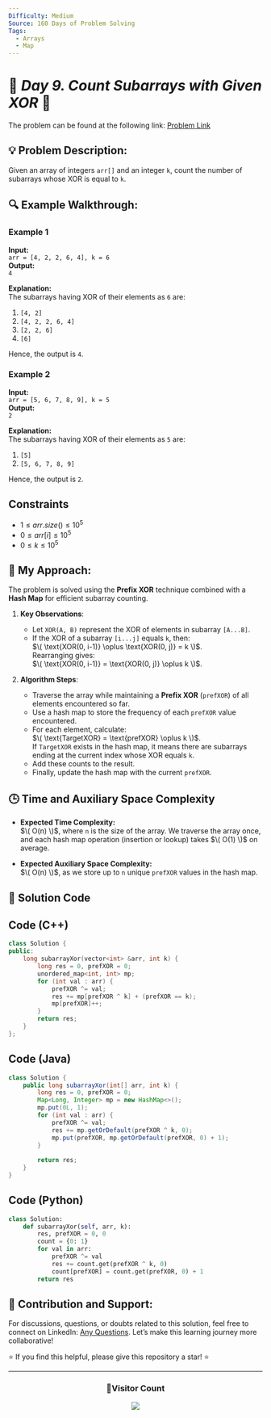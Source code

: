 ```yaml
---
Difficulty: Medium  
Source: 160 Days of Problem Solving  
Tags:
  - Arrays
  - Map
---
```


# 🚀 _Day 9. Count Subarrays with Given XOR_ 🧠


The problem can be found at the following link: [Problem Link](https://www.geeksforgeeks.org/batch/gfg-160-problems/track/hashing-gfg-160/problem/count-subarray-with-given-xor)



## 💡 **Problem Description:**

Given an array of integers `arr[]` and an integer `k`, count the number of subarrays whose XOR is equal to `k`.



## 🔍 **Example Walkthrough:**

### **Example 1**

**Input:**  
`arr = [4, 2, 2, 6, 4], k = 6`  
**Output:**  
`4`  

**Explanation:**  
The subarrays having XOR of their elements as `6` are:  
1. `[4, 2]`  
2. `[4, 2, 2, 6, 4]`  
3. `[2, 2, 6]`  
4. `[6]`

Hence, the output is `4`.



### **Example 2**

**Input:**  
`arr = [5, 6, 7, 8, 9], k = 5`  
**Output:**  
`2`  

**Explanation:**  
The subarrays having XOR of their elements as `5` are:  
1. `[5]`  
2. `[5, 6, 7, 8, 9]`

Hence, the output is `2`.



## **Constraints**

- $`1 ≤ arr.size() ≤ 10^5`$
- $`0 ≤ arr[i] ≤ 10^5`$
- $`0 ≤ k ≤ 10^5`$



## 🎯 **My Approach:**

The problem is solved using the **Prefix XOR** technique combined with a **Hash Map** for efficient subarray counting.  

1. **Key Observations**:  
   - Let `XOR(A, B)` represent the XOR of elements in subarray `[A...B]`.  
   - If the XOR of a subarray `[i...j]` equals `k`, then:  
     $\( \text{XOR(0, i-1)} \oplus \text{XOR(0, j)} = k \)$.  
     Rearranging gives:  
     $\( \text{XOR(0, i-1)} = \text{XOR(0, j)} \oplus k \)$.  

2. **Algorithm Steps**:  
   - Traverse the array while maintaining a **Prefix XOR** (`prefXOR`) of all elements encountered so far.
   - Use a hash map to store the frequency of each `prefXOR` value encountered.
   - For each element, calculate:  
     $\( \text{TargetXOR} = \text{prefXOR} \oplus k \)$.  
     If `TargetXOR` exists in the hash map, it means there are subarrays ending at the current index whose XOR equals `k`.
   - Add these counts to the result.
   - Finally, update the hash map with the current `prefXOR`.



## 🕒 **Time and Auxiliary Space Complexity** 

- **Expected Time Complexity:**  
  $\( O(n) \)$, where `n` is the size of the array. We traverse the array once, and each hash map operation (insertion or lookup) takes $\( O(1) \)$ on average.

- **Expected Auxiliary Space Complexity:**  
  $\( O(n) \)$, as we store up to `n` unique `prefXOR` values in the hash map.


## 📝 **Solution Code**

## Code (C++)

```cpp
class Solution {
public:
    long subarrayXor(vector<int> &arr, int k) {
        long res = 0, prefXOR = 0;
        unordered_map<int, int> mp;
        for (int val : arr) {
            prefXOR ^= val;
            res += mp[prefXOR ^ k] + (prefXOR == k);
            mp[prefXOR]++;
        }
        return res;
    }
};

```

## Code (Java)

```java
class Solution {
    public long subarrayXor(int[] arr, int k) {
        long res = 0, prefXOR = 0;
        Map<Long, Integer> mp = new HashMap<>();
        mp.put(0L, 1);  
        for (int val : arr) {
            prefXOR ^= val; 
            res += mp.getOrDefault(prefXOR ^ k, 0); 
            mp.put(prefXOR, mp.getOrDefault(prefXOR, 0) + 1); 
        }
        
        return res;
    }
}
```

## Code (Python)

```python
class Solution:
    def subarrayXor(self, arr, k):
        res, prefXOR = 0, 0
        count = {0: 1}
        for val in arr:
            prefXOR ^= val
            res += count.get(prefXOR ^ k, 0)
            count[prefXOR] = count.get(prefXOR, 0) + 1
        return res
```

## 🎯 **Contribution and Support:**

For discussions, questions, or doubts related to this solution, feel free to connect on LinkedIn: [Any Questions](https://www.linkedin.com/in/het-patel-8b110525a/). Let’s make this learning journey more collaborative!

⭐ If you find this helpful, please give this repository a star! ⭐

---

<div align="center">
  <h3><b>📍Visitor Count</b></h3>
</div>

<p align="center">
  <img src="https://profile-counter.glitch.me/Hunterdii/count.svg" />
</p> 
